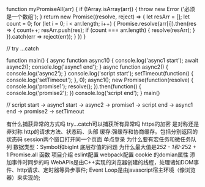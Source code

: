 function myPromiseAll(arr) {
    if (!Array.isArray(arr)) {
        throw new Error ('必须是一个数组');
    }
    return new Promise((resolve, reject) => {
        let resArr = [];
        let count = 0;
        for (let i = 0; i < arr.length; i++) {
            Promise.resolve(arr[i]).then(res => {
                count++;
                resArr.push(res);
                if (count === arr.length) {
                    resolve(resArr);
                }
            }).catch(err => reject(err));
        }
    })
}

// try ...catch








function main() {
    async function async1() {
      console.log('async1 start');
      await async2();
      console.log('async1 end');
    }
    async function async2() {
      console.log('async2');
    }
    console.log('script start');
    setTimeout(function() {
      console.log('setTimeout');
    }, 0);
    async1();
    new Promise(function(resolve) {
      console.log('promise1');
      resolve();
    }).then(function() {
      console.log('promise2');
    })
    console.log('script end');
}
main()

// script start -> async1 start -> async2 -> promise1 -> script end -> async1 end -> promise2 -> setTimeout

有什么捕获异常的方式吗
try...catch可以捕获所有异常吗
https的加密
是对称还是非对称
http的请求方法、状态码、头部
缓存:强缓存和协商缓存。包括分别返回的状态码
session两个窗口打开同一个页面
单点登录
为什么要有宏任务和微任务队列
数据类型：Symbol和bigInt
底层存值的问题
为什么最大值是2*52 - 1和-2*52 + 1
Promise.all
函数
项目介绍
eslint配置
webpack配置
cookie 的domian属性
添加事件时同步的吗 
    WebAPIs是由C++实现的浏览器创建的线程，处理诸如DOM事件、http请求、定时器等异步事件;
    Event Loop是由javascript宿主环境（像浏览器）来实现的;
